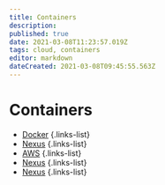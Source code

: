 ```yaml
---
title: Containers
description: 
published: true
date: 2021-03-08T11:23:57.019Z
tags: cloud, containers
editor: markdown
dateCreated: 2021-03-08T09:45:55.563Z
---
```


# Containers
- [Docker](/training/cloud_and_devops/tbd)
{.links-list}
- [Nexus](/training/cloud_and_devops/tbd)
{.links-list}
- [AWS](/training/aws)
{.links-list}
- [Nexus](/training/azure)
{.links-list}
- [Nexus](/training/gcp)
{.links-list}